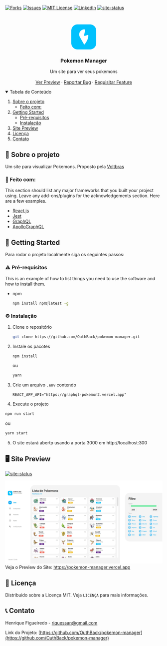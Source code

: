 <!--
*** Thanks for checking out the Best-README-Template. If you have a suggestion
*** that would make this better, please fork the repo and create a pull request
*** or simply open an issue with the tag "enhancement".
*** Thanks again! Now go create something AMAZING! :D
-->



<!-- PROJECT SHIELDS -->
<!--
*** I'm using markdown "reference style" links for readability.
*** Reference links are enclosed in brackets [ ] instead of parentheses ( ).
*** See the bottom of this document for the declaration of the reference variables
*** for contributors-url, forks-url, etc. This is an optional, concise syntax you may use.
*** https://www.markdownguide.org/basic-syntax/#reference-style-links
-->


[![Forks][forks-shield]][forks-url]
[![Issues][issues-shield]][issues-url]
[![MIT License][license-shield]][license-url]
[![LinkedIn][linkedin-shield]][linkedin-url]
[![site-status]](https://pokemon-manager.vercel.app)


<!-- PROJECT LOGO -->
<br />
<p align="center">
  <a href="https://github.com/OuthBack/pokemon-manager">
    <img src=".github/logo.svg" alt="Logo" width="80" height="80">
  </a>

  <h3 align="center">Pokemon Manager</h3>

  <p align="center">
    Um site para ver seus pokemons
    <br />
    <br />
    <a href="https://pokemon-manager.vercel.app">Ver Preview</a>
    ·
    <a href="https://github.com/OuthBack/pokemon-manager/issues">Reportar Bug</a>
    ·
    <a href="https://github.com/OuthBack/pokemon-manager/issues">Requisitar Feature</a>
  </p>
</p>



<!-- TABLE OF CONTENTS -->
<details open="open">
  <summary>Tabela de Conteúdo</summary>
  <ol>
    <li>
      <a href="#about-the-project">Sobre o projeto</a>
      <ul>
        <li><a href="#built-with">Feito com:</a></li>
      </ul>
    </li>
    <li>
      <a href="#getting-started">Getting Started</a>
      <ul>
        <li><a href="#prerequisites">Pré-requisitos</a></li>
        <li><a href="#installation">Instalação</a></li>
      </ul>
    </li>
    <li><a href="#usage">Site Preview</a></li>
    <li><a href="#license">Licença</a></li>
    <li><a href="#contact">Contato</a></li>

  </ol>
</details>



<!-- ABOUT THE PROJECT -->
## 📖 Sobre o projeto

Um site para visualizar Pokemons.
Proposto pela <a href="https://voltbras.com.br/">Voltbras</a> 


### 🔋 Feito com:

This section should list any major frameworks that you built your project using. Leave any add-ons/plugins for the acknowledgements section. Here are a few examples.
* [React.js](https://pt-br.reactjs.org)
* [Jest](https://jestjs.io/pt-BR/)
* [GraphQL](https://graphql.org)
* [ApolloGraphQL](https://www.apollographql.com)

<!-- GETTING STARTED -->
## :scroll: Getting Started

Para rodar o projeto localmente siga os seguintes passos:

### :warning: Pré-requisitos

This is an example of how to list things you need to use the software and how to install them.
* npm
  ```sh
  npm install npm@latest -g
  ```

### :gear: Instalação

1. Clone o repositório
   ```sh
   git clone https://github.com/OuthBack/pokemon-manager.git
   ```
2. Instale os pacotes
   ```sh
   npm install
   ```
   ou
   ```sh
   yarn
   ```
3. Crie um arquivo `.env` contendo
   ```
   REACT_APP_API="https://graphql-pokemon2.vercel.app"
   ```
4. Execute o projeto
  ```sh
  npm run start
  ```
  ou
  ```sh
  yarn start
  ```
  5. O site estará abertp usando a porta 3000 em http://localhost:300
   
<!-- Site Preview -->
## 🖥️ Site Preview
[![site-status]](https://pokemon-manager.vercel.app)
<br/>

[![Product Name Screen Shot][product-screenshot]](https://pokemon-manager.vercel.app)
Veja o Preview do Site:
https://pokemon-manager.vercel.app

                                             
<!-- LICENÇA -->
## :pencil: Licença
                                                     
                                                    
Distribuido sobre a Licença MIT. Veja `LICENÇA` para mais informações.
                                                      
                                                      
<!-- CONTACT -->
## :telephone_receiver: Contato

Henrique Figueiredo - riquessan@gmail.com

Link do Projeto: [https://github.com/OuthBack/pokemon-manager](https://github.com/OuthBack/pokemon-manager)


<!-- MARKDOWN LINKS & IMAGES -->
<!-- https://www.markdownguide.org/basic-syntax/#reference-style-links -->
[contributors-shield]: https://img.shields.io/github/contributors/othneildrew/Best-README-Template.svg?style=for-the-badge
[contributors-url]: https://github.com/othneildrew/Best-README-Template/graphs/contributors
[forks-shield]: https://img.shields.io/github/forks/othneildrew/Best-README-Template.svg?style=for-the-badge
[forks-url]: https://github.com/othneildrew/Best-README-Template/network/members
[stars-shield]: https://img.shields.io/github/stars/othneildrew/Best-README-Template.svg?style=for-the-badge
[stars-url]: https://github.com/othneildrew/Best-README-Template/stargazers
[issues-shield]: https://img.shields.io/github/issues/othneildrew/Best-README-Template.svg?style=for-the-badge
[issues-url]: https://github.com/othneildrew/Best-README-Template/issues
[license-shield]: https://img.shields.io/github/license/othneildrew/Best-README-Template.svg?style=for-the-badge
[license-url]: https://github.com/othneildrew/Best-README-Template/blob/master/LICENSE.txt
[linkedin-shield]: https://img.shields.io/badge/-LinkedIn-black.svg?style=for-the-badge&logo=linkedin&colorB=555
[linkedin-url]: https://linkedin.com/in/othneildrew
[product-screenshot]: .github/screenshot.png
[site-status]: https://img.shields.io/website/https/pokemon-manager.vercel.app/path/to/page.html.svg.?style=for-the-badge
